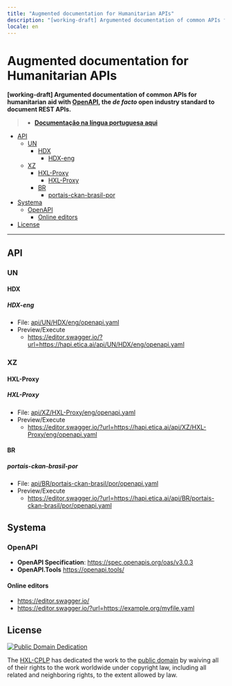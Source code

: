 ```yaml
---
title: "Augmented documentation for Humanitarian APIs"
description: "[working-draft] Argumented documentation of common APIs for humanitarian aid with OpenAPI"
locale: en
---
```


# Augmented documentation for Humanitarian APIs
**[working-draft] Argumented documentation of common APIs for
humanitarian aid with [OpenAPI](https://www.openapis.org/), the _de facto_
open industry standard to document REST APIs.**

> - **[Documentação na língua portuguesa aqui](por.md)**

<!-- TOC depthFrom:2 -->

- [API](#api)
    - [UN](#un)
        - [HDX](#hdx)
            - [HDX-eng](#hdx-eng)
    - [XZ](#xz)
        - [HXL-Proxy](#hxl-proxy)
            - [HXL-Proxy](#hxl-proxy-1)
        - [BR](#br)
            - [portais-ckan-brasil-por](#portais-ckan-brasil-por)
- [Systema](#systema)
    - [OpenAPI](#openapi)
        - [Online editors](#online-editors)
- [License](#license)

<!-- /TOC -->

---


## API

### UN

#### HDX

##### HDX-eng
- File: [api/UN/HDX/eng/openapi.yaml](api/UN/HDX/eng/openapi.yaml)
- Preview/Execute
  - <https://editor.swagger.io/?url=https://hapi.etica.ai/api/UN/HDX/eng/openapi.yaml>

### XZ

#### HXL-Proxy

##### HXL-Proxy
- File: [api/XZ/HXL-Proxy/eng/openapi.yaml](api/XZ/HXL-Proxy/eng/openapi.yaml)
- Preview/Execute
  - <https://editor.swagger.io/?url=https://hapi.etica.ai/api/XZ/HXL-Proxy/eng/openapi.yaml>

#### BR

##### portais-ckan-brasil-por

- File: [api/BR/portais-ckan-brasil/por/openapi.yaml](api/BR/portais-ckan-brasil/por/openapi.yaml)
- Preview/Execute
  - <https://editor.swagger.io/?url=https://hapi.etica.ai/api/BR/portais-ckan-brasil/por/openapi.yaml>

## Systema

### OpenAPI
- **OpenAPI Specification**: <https://spec.openapis.org/oas/v3.0.3>
- **OpenAPI.Tools** <https://openapi.tools/>

#### Online editors
- <https://editor.swagger.io/>
- <https://editor.swagger.io/?url=https://example.org/myfile.yaml>


## License

<!--TODO: This license terms are a draft; Need to be reviewned -->

[![Public Domain Dedication](img/public-domain.png)](UNLICENSE)

The [HXL-CPLP](https://github.com/HXL-CPLP) has dedicated the work to the
[public domain](UNLICENSE) by waiving all of their rights to the work worldwide
under copyright law, including all related and neighboring rights, to the extent
allowed by law.
